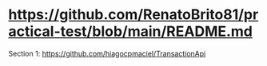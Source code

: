 # https://github.com/RenatoBrito81/practical-test/blob/main/README.md
Section 1:
https://github.com/hiagocpmaciel/TransactionApi
